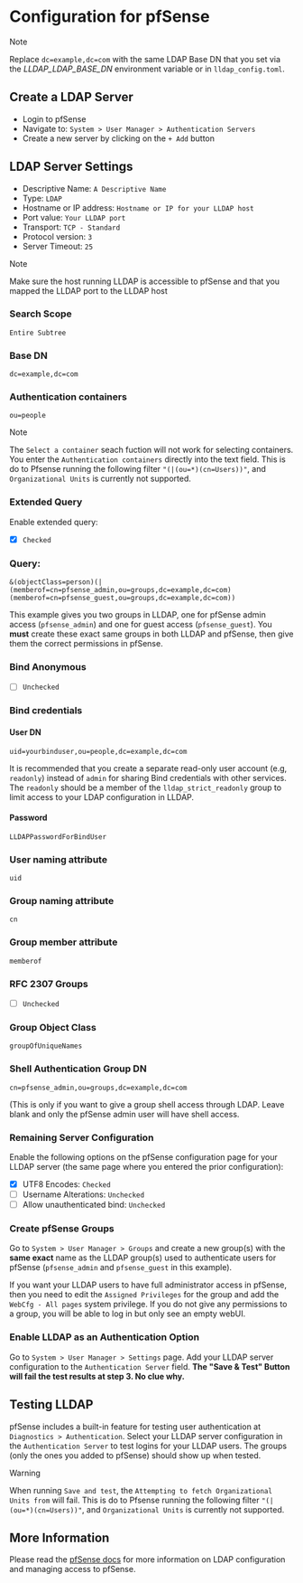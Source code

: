 # Configuration for pfSense

> [!NOTE]  
> Replace `dc=example,dc=com` with the same LDAP Base DN that you set via the *LLDAP_LDAP_BASE_DN* environment variable or in `lldap_config.toml`.

## Create a LDAP Server

- Login to pfSense
- Navigate to: `System > User Manager > Authentication Servers`
- Create a new server by clicking on the `+ Add` button

## LDAP Server Settings

- Descriptive Name: `A Descriptive Name`
- Type: `LDAP`
- Hostname or IP address: `Hostname or IP for your LLDAP host`
- Port value: `Your LLDAP port`
- Transport: `TCP - Standard`
- Protocol version: `3`
- Server Timeout: `25`

> [!NOTE]
> Make sure the host running LLDAP is accessible to pfSense and that you mapped the LLDAP port to the LLDAP host

### Search Scope
```
Entire Subtree
```
### Base DN

```
dc=example,dc=com
```

### Authentication containers

```
ou=people
```

> [!Note]
> The `Select a container` seach fuction will not work for selecting containers. You enter the `Authentication containers` directly into the text field.
> This is do to Pfsense running the following filter `"(|(ou=*)(cn=Users))"`, and `Organizational Units` is currently not supported.

### Extended Query

Enable extended query: 

- [X] `Checked`

### Query:

```
&(objectClass=person)(|(memberof=cn=pfsense_admin,ou=groups,dc=example,dc=com)(memberof=cn=pfsense_guest,ou=groups,dc=example,dc=com))
```

This example gives you two groups in LLDAP, one for pfSense admin access (`pfsense_admin`) and one for guest access (`pfsense_guest`). You **must** create these exact same groups in both LLDAP and pfSense, then give them the correct permissions in pfSense.

### Bind Anonymous

- [ ] `Unchecked`

### Bind credentials

#### User DN

```
uid=yourbinduser,ou=people,dc=example,dc=com
```

It is recommended that you create a separate read-only user account (e.g, `readonly`) instead of `admin` for sharing Bind credentials with other services. The `readonly` should be a member of the `lldap_strict_readonly` group to limit access to your LDAP configuration in LLDAP.

#### Password

```
LLDAPPasswordForBindUser
```

### User naming attribute
```
uid
```
### Group naming attribute
```
cn
```
### Group member attribute
```
memberof
```
### RFC 2307 Groups

- [ ] `Unchecked`

### Group Object Class
```
groupOfUniqueNames
```

### Shell Authentication Group DN
```
cn=pfsense_admin,ou=groups,dc=example,dc=com
```

(This is only if you want to give a group shell access through LDAP. Leave blank and only the pfSense admin user will have shell access.

### Remaining Server Configuration

Enable the following options on the pfSense configuration page for your LLDAP server (the same page where you entered the prior configuration):

- [X] UTF8 Encodes: `Checked`
- [ ] Username Alterations: `Unchecked`
- [ ] Allow unauthenticated bind: `Unchecked`

### Create pfSense Groups

Go to `System > User Manager > Groups` and create a new group(s) with the **same exact** name as the LLDAP group(s) used to authenticate users for pfSense (`pfsense_admin` and `pfsense_guest` in this example).

If you want your LLDAP users to have full administrator access in pfSense, then you need to edit the `Assigned Privileges` for the group and add the `WebCfg - All pages` system privilege. If you do not give any permissions to a group, you will be able to log in but only see an empty webUI.

### Enable LLDAP as an Authentication Option

Go to `System > User Manager > Settings` page. Add your LLDAP server configuration to the `Authentication Server` field. **The "Save & Test" Button will fail the test results at step 3. No clue why.**

## Testing LLDAP

pfSense includes a built-in feature for testing user authentication at `Diagnostics > Authentication`. Select your LLDAP server configuration in the `Authentication Server` to test logins for your LLDAP users. The groups (only the ones you added to pfSense) should show up when tested.

> [!WARNING] 
> When running `Save and test`, the `Attempting to fetch Organizational Units from` will fail. This is do to Pfsense running the following filter `"(|(ou=*)(cn=Users))"`, and `Organizational Units` is currently not supported.

## More Information

Please read the [pfSense docs](https://docs.netgate.com/pfsense/en/latest/usermanager/ldap.html) for more information on LDAP configuration and managing access to pfSense.
